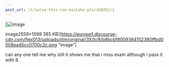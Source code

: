 ```yaml
---
post_url: /t/solve-this-roe-mistake-pls/169352/1
---
```

[![image](https://europe1.discourse-cdn.com/flex013/uploads/iitm/optimized/3X/b/8/b8bcbf8009364152380ffbd0508ead5cc0700c2c_2_690x431.png)

image2559×1599 385 KB](https://europe1.discourse-cdn.com/flex013/uploads/iitm/original/3X/b/8/b8bcbf8009364152380ffbd0508ead5cc0700c2c.png "image")

  
can any one tell me why still it shows me that i miss exam although i pass it with 8.